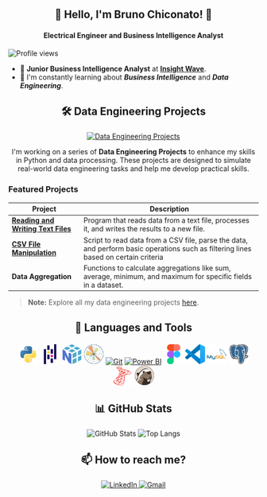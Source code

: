 ## <p align="center"> 👋 Hello, I'm Bruno Chiconato! 👋 </p>

#### <p align="center"> **Electrical Engineer and Business Intelligence Analyst** </p>

![Profile views](https://komarev.com/ghpvc/?username=BrunoChiconato&color=blue)

- 🔭 **Junior Business Intelligence Analyst** at **[Insight Wave](https://www.linkedin.com/company/insight-wave-tech/?originalSubdomain=br)**.
- 🌱 I'm constantly learning about _**Business Intelligence**_ and _**Data Engineering**_.

## <p align="center"> 🛠️ Data Engineering Projects </p>

<p align="center">
  <a href="https://github.com/BrunoChiconato/projetos_engenharia_de_dados">
    <img src="https://img.shields.io/badge/Explore-Data%20Engineering%20Projects-2ea44f?style=for-the-badge&logo=github" alt="Data Engineering Projects"/>
  </a>
</p>

<p align="center">
  I'm working on a series of <strong>Data Engineering Projects</strong> to enhance my skills in Python and data processing. These projects are designed to simulate real-world data engineering tasks and help me develop practical skills.
</p>

### Featured Projects

| Project | Description |
|---|---|
| **[Reading and Writing Text Files](https://github.com/BrunoChiconato/projetos_engenharia_de_dados/tree/main/leitura_escrita_txt)** | Program that reads data from a text file, processes it, and writes the results to a new file. |
| **[CSV File Manipulation](https://github.com/BrunoChiconato/projetos_engenharia_de_dados/tree/main/manipulacao_csv)** | Script to read data from a CSV file, parse the data, and perform basic operations such as filtering lines based on certain criteria |
| **Data Aggregation** | Functions to calculate aggregations like sum, average, minimum, and maximum for specific fields in a dataset. |

> **Note:** Explore all my data engineering projects [here](https://github.com/BrunoChiconato/projetos_engenharia_de_dados).

## <p align="center"> 🚀 Languages and Tools </p>

<p align="center">
  <!-- Python -->
  <a href="https://www.python.org" target="_blank" rel="noreferrer"><img src="https://raw.githubusercontent.com/devicons/devicon/master/icons/python/python-original.svg" alt="Python" width="40" height="40"/></a>
  <!-- Pandas -->
  <a href="https://pandas.pydata.org/" target="_blank" rel="noreferrer"><img src="https://raw.githubusercontent.com/devicons/devicon/master/icons/pandas/pandas-original.svg" alt="Pandas" width="40" height="40"/></a>
  <!-- NumPy -->
  <a href="https://numpy.org/" target="_blank" rel="noreferrer"><img src="https://raw.githubusercontent.com/devicons/devicon/master/icons/numpy/numpy-original.svg" alt="NumPy" width="40" height="40"/></a>
  <!-- Matplotlib -->
  <a href="https://matplotlib.org/" target="_blank" rel="noreferrer"><img src="https://raw.githubusercontent.com/devicons/devicon/master/icons/matplotlib/matplotlib-original.svg" alt="Matplotlib" width="40" height="40"/></a>
  <!-- Git -->
  <a href="https://git-scm.com/" target="_blank" rel="noreferrer"><img src="https://www.vectorlogo.zone/logos/git-scm/git-scm-icon.svg" alt="Git" width="40" height="40"/></a>
  <!-- Power BI -->
  <a href="https://powerbi.microsoft.com/" target="_blank" rel="noreferrer"><img src="https://raw.githubusercontent.com/microsoft/PowerBI-Icons/main/SVG/Power-BI.svg" alt="Power BI" width="40" height="40"/></a>
  <!-- Figma -->
  <a href="https://www.figma.com/" target="_blank" rel="noreferrer"><img src="https://raw.githubusercontent.com/devicons/devicon/master/icons/figma/figma-original.svg" alt="Figma" width="40" height="40"/></a>
  <!-- VS Code -->
  <a href="https://code.visualstudio.com/" target="_blank" rel="noreferrer"><img src="https://raw.githubusercontent.com/devicons/devicon/master/icons/vscode/vscode-original.svg" alt="VS Code" width="40" height="40"/></a>
  <!-- MySQL -->
  <a href="https://www.mysql.com/" target="_blank" rel="noreferrer"><img src="https://raw.githubusercontent.com/devicons/devicon/master/icons/mysql/mysql-original-wordmark.svg" alt="MySQL" width="40" height="40"/></a>
  <!-- PostgreSQL -->
  <a href="https://www.postgresql.org/" target="_blank" rel="noreferrer"><img src="https://raw.githubusercontent.com/devicons/devicon/master/icons/postgresql/postgresql-original.svg" alt="PostgreSQL" width="40" height="40"/></a>
  <!-- SQL Server -->
  <a href="https://www.microsoft.com/en-us/sql-server/sql-server-downloads" target="_blank" rel="noreferrer"><img src="https://raw.githubusercontent.com/devicons/devicon/master/icons/microsoftsqlserver/microsoftsqlserver-plain.svg" alt="SQL Server" width="40" height="40"/></a>
  <!-- DBeaver -->
  <a href="https://dbeaver.io/" target="_blank" rel="noreferrer"><img src="https://raw.githubusercontent.com/devicons/devicon/master/icons/dbeaver/dbeaver-original.svg" alt="DBeaver" width="40" height="40"/></a>
</p>

## <p align="center"> 📊 GitHub Stats </p>

<div align="center">
  <img src="https://github-readme-stats.vercel.app/api?username=BrunoChiconato&show_icons=true&theme=default" alt="GitHub Stats" style="width: 50%;"/>
  <img src="https://github-readme-stats.vercel.app/api/top-langs/?username=BrunoChiconato&layout=compact&theme=default" alt="Top Langs" style="width: 40%;"/>
</div>

## <p align="center"> 📫 How to reach me? </p>

<div align="center">
  <a href="https://www.linkedin.com/in/brunochiconato">
    <img src="https://img.shields.io/badge/LinkedIn-0077B5?style=for-the-badge&logo=linkedin&logoColor=white" alt="LinkedIn"/>
  </a>
  <a href="mailto:brunochiconato01@gmail.com">
    <img src="https://img.shields.io/badge/Gmail-D14836?style=for-the-badge&logo=gmail&logoColor=white" alt="Gmail"/>
  </a>
</div>

